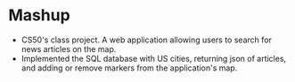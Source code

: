 # Mashup
* CS50's class project. A web application allowing users to search for news articles on the map.
* Implemented the SQL database with US cities, returning json of articles, and adding or remove markers 
from the application's map.
